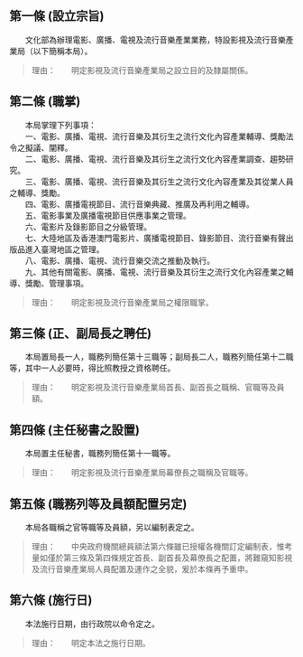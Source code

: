 第一條 (設立宗旨)
-----------------
　　文化部為辦理電影、廣播、電視及流行音樂產業業務，特設影視及流行音樂產業局（以下簡稱本局）。  
> 理由：　　明定影視及流行音樂產業局之設立目的及隸屬關係。



第二條 (職掌)
-------------
　　本局掌理下列事項：  
　　一、電影、廣播、電視、流行音樂及其衍生之流行文化內容產業輔導、獎勵法令之擬議、闡釋。  
　　二、電影、廣播、電視、流行音樂及其衍生之流行文化內容產業調查、趨勢研究。  
　　三、電影、廣播、電視、流行音樂及其衍生之流行文化內容產業及其從業人員之輔導、獎勵。  
　　四、電影、廣播電視節目、流行音樂典藏、推廣及再利用之輔導。  
　　五、電影事業及廣播電視節目供應事業之管理。  
　　六、電影片及錄影節目之分級管理。  
　　七、大陸地區及香港澳門電影片、廣播電視節目、錄影節目、流行音樂有聲出版品進入臺灣地區之管理。  
　　八、電影、廣播、電視、流行音樂交流之推動及執行。  
　　九、其他有關電影、廣播、電視、流行音樂及其衍生之流行文化內容產業之輔導、獎勵、管理事項。  
> 理由：　　明定影視及流行音樂產業局之權限職掌。



第三條 (正、副局長之聘任)
-------------------------
　　本局置局長一人，職務列簡任第十三職等；副局長二人，職務列簡任第十二職等，其中一人必要時，得比照教授之資格聘任。  
> 理由：　　明定影視及流行音樂產業局首長、副首長之職稱、官職等及員額。



第四條 (主任秘書之設置)
-----------------------
　　本局置主任秘書，職務列簡任第十一職等。  
> 理由：　　明定影視及流行音樂產業局幕僚長之職稱及官職等。



第五條 (職務列等及員額配置另定)
-------------------------------
　　本局各職稱之官等職等及員額，另以編制表定之。  
> 理由：　　中央政府機關總員額法第六條雖已授權各機關訂定編制表，惟考量如僅於第三條及第四條規定首長、副首長及幕僚長之配置，將難窺知影視及流行音樂產業局人員配置及運作之全貌，爰於本條再予重申。



第六條 (施行日)
---------------
　　本法施行日期，由行政院以命令定之。  
> 理由：　　明定本法之施行日期。
